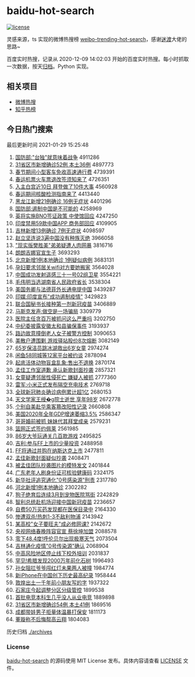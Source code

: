 # baidu-hot-search

[![license](https://img.shields.io/github/license/Arrackisarookie/baidu-hot-search)](https://github.com/Arrackisarookie/baidu-hot-search/blob/master/LICENSE)

灵感来源，ts 实现的微博热搜榜 [weibo-trending-hot-search](https://github.com/justjavac/weibo-trending-hot-search)，感谢[迷渡](https://github.com/justjavac)大佬的思路~

百度实时热搜，记录从 2020-12-09 14:02:03 开始的百度实时热搜。每小时抓取一次数据，按天[归档](./archives)。Python 实现。

## 相关项目
+ [微博热搜](https://github.com/Arrackisarookie/weibo-hot-search)
+ [知乎热榜](https://github.com/Arrackisarookie/zhihu-top-search)

## 今日热门搜索

<!-- Rank Begin -->

最后更新时间 2021-01-29 15:25:48

1. [国防部:"台独"就意味着战争](http://www.baidu.com/baidu?cl=3&tn=SE_baiduhomet8_jmjb7mjw&rsv_dl=fyb_top&fr=top1000&wd=%B9%FA%B7%C0%B2%BF%3A%22%CC%A8%B6%C0%22%BE%CD%D2%E2%CE%B6%D7%C5%D5%BD%D5%F9) 4911286
1. [31省区市新增确诊52例 本土36例](http://www.baidu.com/baidu?cl=3&tn=SE_baiduhomet8_jmjb7mjw&rsv_dl=fyb_top&fr=top1000&wd=31%CA%A1%C7%F8%CA%D0%D0%C2%D4%F6%C8%B7%D5%EF52%C0%FD%20%B1%BE%CD%C136%C0%FD) 4897773
1. [春节期间小型客车免收高速通行费](http://www.baidu.com/baidu?cl=3&tn=SE_baiduhomet8_jmjb7mjw&rsv_dl=fyb_top&fr=top1000&wd=%B4%BA%BD%DA%C6%DA%BC%E4%D0%A1%D0%CD%BF%CD%B3%B5%C3%E2%CA%D5%B8%DF%CB%D9%CD%A8%D0%D0%B7%D1) 4739391
1. [春运机票火车票退改签须知来了](http://www.baidu.com/baidu?cl=3&tn=SE_baiduhomet8_jmjb7mjw&rsv_dl=fyb_top&fr=top1000&wd=%B4%BA%D4%CB%BB%FA%C6%B1%BB%F0%B3%B5%C6%B1%CD%CB%B8%C4%C7%A9%D0%EB%D6%AA%C0%B4%C1%CB) 4726351
1. [入主白宫近10日 拜登做了10件大事](http://www.baidu.com/baidu?cl=3&tn=SE_baiduhomet8_jmjb7mjw&rsv_dl=fyb_top&fr=top1000&wd=%C8%EB%D6%F7%B0%D7%B9%AC%BD%FC10%C8%D5%20%B0%DD%B5%C7%D7%F6%C1%CB10%BC%FE%B4%F3%CA%C2) 4560928
1. [春运期间核酸检测指南来了](http://www.baidu.com/baidu?cl=3&tn=SE_baiduhomet8_jmjb7mjw&rsv_dl=fyb_top&fr=top1000&wd=%B4%BA%D4%CB%C6%DA%BC%E4%BA%CB%CB%E1%BC%EC%B2%E2%D6%B8%C4%CF%C0%B4%C1%CB) 4413440
1. [黑龙江新增21例确诊 16例无症状](http://www.baidu.com/baidu?cl=3&tn=SE_baiduhomet8_jmjb7mjw&rsv_dl=fyb_top&fr=top1000&wd=%BA%DA%C1%FA%BD%AD%D0%C2%D4%F621%C0%FD%C8%B7%D5%EF%2016%C0%FD%CE%DE%D6%A2%D7%B4) 4401296
1. [国防部:遏制中国是不可能的](http://www.baidu.com/baidu?cl=3&tn=SE_baiduhomet8_jmjb7mjw&rsv_dl=fyb_top&fr=top1000&wd=%B9%FA%B7%C0%B2%BF%3A%B6%F4%D6%C6%D6%D0%B9%FA%CA%C7%B2%BB%BF%C9%C4%DC%B5%C4) 4258969
1. [英将实施BNO签证政策 中使馆回应](http://www.baidu.com/baidu?cl=3&tn=SE_baiduhomet8_jmjb7mjw&rsv_dl=fyb_top&fr=top1000&wd=%D3%A2%BD%AB%CA%B5%CA%A9BNO%C7%A9%D6%A4%D5%FE%B2%DF%20%D6%D0%CA%B9%B9%DD%BB%D8%D3%A6) 4247250
1. [印度禁用59款中国APP 商务部回应](http://www.baidu.com/baidu?cl=3&tn=SE_baiduhomet8_jmjb7mjw&rsv_dl=fyb_top&fr=top1000&wd=%D3%A1%B6%C8%BD%FB%D3%C359%BF%EE%D6%D0%B9%FAAPP%20%C9%CC%CE%F1%B2%BF%BB%D8%D3%A6) 4109905
1. [吉林新增13例确诊 7例无症状](http://www.baidu.com/baidu?cl=3&tn=SE_baiduhomet8_jmjb7mjw&rsv_dl=fyb_top&fr=top1000&wd=%BC%AA%C1%D6%D0%C2%D4%F613%C0%FD%C8%B7%D5%EF%207%C0%FD%CE%DE%D6%A2%D7%B4) 4098597
1. [赵立坚连说3遍中国没有种族灭绝](http://www.baidu.com/baidu?cl=3&tn=SE_baiduhomet8_jmjb7mjw&rsv_dl=fyb_top&fr=top1000&wd=%D5%D4%C1%A2%BC%E1%C1%AC%CB%B53%B1%E9%D6%D0%B9%FA%C3%BB%D3%D0%D6%D6%D7%E5%C3%F0%BE%F8) 3966058
1. ["现实版樊胜美"弟弟疑遭人肉网暴](http://www.baidu.com/baidu?cl=3&tn=SE_baiduhomet8_jmjb7mjw&rsv_dl=fyb_top&fr=top1000&wd=%22%CF%D6%CA%B5%B0%E6%B7%AE%CA%A4%C3%C0%22%B5%DC%B5%DC%D2%C9%D4%E2%C8%CB%C8%E2%CD%F8%B1%A9) 3816716
1. [朗朗吉娜官宣生子](http://www.baidu.com/baidu?cl=3&tn=SE_baiduhomet8_jmjb7mjw&rsv_dl=fyb_top&fr=top1000&wd=%C0%CA%C0%CA%BC%AA%C4%C8%B9%D9%D0%FB%C9%FA%D7%D3) 3693293
1. [北京新增1例本地确诊 1例疑似病例](http://www.baidu.com/baidu?cl=3&tn=SE_baiduhomet8_jmjb7mjw&rsv_dl=fyb_top&fr=top1000&wd=%B1%B1%BE%A9%D0%C2%D4%F61%C0%FD%B1%BE%B5%D8%C8%B7%D5%EF%201%C0%FD%D2%C9%CB%C6%B2%A1%C0%FD) 3683131
1. [孕妇要求邻居关wifi对方要她搬家](http://www.baidu.com/baidu?cl=3&tn=SE_baiduhomet8_jmjb7mjw&rsv_dl=fyb_top&fr=top1000&wd=%D4%D0%B8%BE%D2%AA%C7%F3%C1%DA%BE%D3%B9%D8wifi%B6%D4%B7%BD%D2%AA%CB%FD%B0%E1%BC%D2) 3564028
1. [中国成功发射遥感三十一号02组卫星](http://www.baidu.com/baidu?cl=3&tn=SE_baiduhomet8_jmjb7mjw&rsv_dl=fyb_top&fr=top1000&wd=%D6%D0%B9%FA%B3%C9%B9%A6%B7%A2%C9%E4%D2%A3%B8%D0%C8%FD%CA%AE%D2%BB%BA%C502%D7%E9%CE%C0%D0%C7) 3554221
1. [毛伟明当选湖南省人民政府省长](http://www.baidu.com/baidu?cl=3&tn=SE_baiduhomet8_jmjb7mjw&rsv_dl=fyb_top&fr=top1000&wd=%C3%AB%CE%B0%C3%F7%B5%B1%D1%A1%BA%FE%C4%CF%CA%A1%C8%CB%C3%F1%D5%FE%B8%AE%CA%A1%B3%A4) 3538304
1. [美国务卿与法德菲外长通电提中国](http://www.baidu.com/baidu?cl=3&tn=SE_baiduhomet8_jmjb7mjw&rsv_dl=fyb_top&fr=top1000&wd=%C3%C0%B9%FA%CE%F1%C7%E4%D3%EB%B7%A8%B5%C2%B7%C6%CD%E2%B3%A4%CD%A8%B5%E7%CC%E1%D6%D0%B9%FA) 3439287
1. [印媒:印度宣布"成功遏制疫情"](http://www.baidu.com/baidu?cl=3&tn=SE_baiduhomet8_jmjb7mjw&rsv_dl=fyb_top&fr=top1000&wd=%D3%A1%C3%BD%3A%D3%A1%B6%C8%D0%FB%B2%BC%22%B3%C9%B9%A6%B6%F4%D6%C6%D2%DF%C7%E9%22) 3429823
1. [联合国秘书长接种第一剂新冠疫苗](http://www.baidu.com/baidu?cl=3&tn=SE_baiduhomet8_jmjb7mjw&rsv_dl=fyb_top&fr=top1000&wd=%C1%AA%BA%CF%B9%FA%C3%D8%CA%E9%B3%A4%BD%D3%D6%D6%B5%DA%D2%BB%BC%C1%D0%C2%B9%DA%D2%DF%C3%E7) 3406889
1. [马斯克发声:做空是一场骗局](http://www.baidu.com/baidu?cl=3&tn=SE_baiduhomet8_jmjb7mjw&rsv_dl=fyb_top&fr=top1000&wd=%C2%ED%CB%B9%BF%CB%B7%A2%C9%F9%3A%D7%F6%BF%D5%CA%C7%D2%BB%B3%A1%C6%AD%BE%D6) 3309779
1. [医院主任贪百万被抓问这么严重吗](http://www.baidu.com/baidu?cl=3&tn=SE_baiduhomet8_jmjb7mjw&rsv_dl=fyb_top&fr=top1000&wd=%D2%BD%D4%BA%D6%F7%C8%CE%CC%B0%B0%D9%CD%F2%B1%BB%D7%A5%CE%CA%D5%E2%C3%B4%D1%CF%D6%D8%C2%F0) 3202750
1. [中纪委披露安徽太和县骗保事件](http://www.baidu.com/baidu?cl=3&tn=SE_baiduhomet8_jmjb7mjw&rsv_dl=fyb_top&fr=top1000&wd=%D6%D0%BC%CD%CE%AF%C5%FB%C2%B6%B0%B2%BB%D5%CC%AB%BA%CD%CF%D8%C6%AD%B1%A3%CA%C2%BC%FE) 3193937
1. [路边故意撞倒老人女子被警方控制](http://www.baidu.com/baidu?cl=3&tn=SE_baiduhomet8_jmjb7mjw&rsv_dl=fyb_top&fr=top1000&wd=%C2%B7%B1%DF%B9%CA%D2%E2%D7%B2%B5%B9%C0%CF%C8%CB%C5%AE%D7%D3%B1%BB%BE%AF%B7%BD%BF%D8%D6%C6) 3090653
1. [美散户遭围剿 游戏驿站股价8次熔断](http://www.baidu.com/baidu?cl=3&tn=SE_baiduhomet8_jmjb7mjw&rsv_dl=fyb_top&fr=top1000&wd=%C3%C0%C9%A2%BB%A7%D4%E2%CE%A7%BD%CB%20%D3%CE%CF%B7%E6%E4%D5%BE%B9%C9%BC%DB8%B4%CE%C8%DB%B6%CF) 3082149
1. [65岁保洁员跳冰湖救出6岁女童](http://www.baidu.com/baidu?cl=3&tn=SE_baiduhomet8_jmjb7mjw&rsv_dl=fyb_top&fr=top1000&wd=65%CB%EA%B1%A3%BD%E0%D4%B1%CC%F8%B1%F9%BA%FE%BE%C8%B3%F66%CB%EA%C5%AE%CD%AF) 2974274
1. [闲鱼58同城等12家平台被约谈](http://www.baidu.com/baidu?cl=3&tn=SE_baiduhomet8_jmjb7mjw&rsv_dl=fyb_top&fr=top1000&wd=%CF%D0%D3%E358%CD%AC%B3%C7%B5%C812%BC%D2%C6%BD%CC%A8%B1%BB%D4%BC%CC%B8) 2878094
1. [起底活体动物盲盒乱象:售出不退换](http://www.baidu.com/baidu?cl=3&tn=SE_baiduhomet8_jmjb7mjw&rsv_dl=fyb_top&fr=top1000&wd=%C6%F0%B5%D7%BB%EE%CC%E5%B6%AF%CE%EF%C3%A4%BA%D0%C2%D2%CF%F3%3A%CA%DB%B3%F6%B2%BB%CD%CB%BB%BB) 2870174
1. [孟佳工作室道歉 承认新歌封面抄袭](http://www.baidu.com/baidu?cl=3&tn=SE_baiduhomet8_jmjb7mjw&rsv_dl=fyb_top&fr=top1000&wd=%C3%CF%BC%D1%B9%A4%D7%F7%CA%D2%B5%C0%C7%B8%20%B3%D0%C8%CF%D0%C2%B8%E8%B7%E2%C3%E6%B3%AD%CF%AE) 2857321
1. [女童疑遭邻居性侵死亡 嫌疑人被抓](http://www.baidu.com/baidu?cl=3&tn=SE_baiduhomet8_jmjb7mjw&rsv_dl=fyb_top&fr=top1000&wd=%C5%AE%CD%AF%D2%C9%D4%E2%C1%DA%BE%D3%D0%D4%C7%D6%CB%C0%CD%F6%20%CF%D3%D2%C9%C8%CB%B1%BB%D7%A5) 2777360
1. [雷军:小米正式发布隔空充电技术](http://www.baidu.com/baidu?cl=3&tn=SE_baiduhomet8_jmjb7mjw&rsv_dl=fyb_top&fr=top1000&wd=%C0%D7%BE%FC%3A%D0%A1%C3%D7%D5%FD%CA%BD%B7%A2%B2%BC%B8%F4%BF%D5%B3%E4%B5%E7%BC%BC%CA%F5) 2769718
1. [全球新冠肺炎确诊病例累计超1亿](http://www.baidu.com/baidu?cl=3&tn=SE_baiduhomet8_jmjb7mjw&rsv_dl=fyb_top&fr=top1000&wd=%C8%AB%C7%F2%D0%C2%B9%DA%B7%CE%D1%D7%C8%B7%D5%EF%B2%A1%C0%FD%C0%DB%BC%C6%B3%AC1%D2%DA) 2680153
1. [天文学家王绶�g院士逝世 享年98岁](http://www.baidu.com/baidu?cl=3&tn=SE_baiduhomet8_jmjb7mjw&rsv_dl=fyb_top&fr=top1000&wd=%CC%EC%CE%C4%D1%A7%BC%D2%CD%F5%E7%B7%ACg%D4%BA%CA%BF%CA%C5%CA%C0%20%CF%ED%C4%EA98%CB%EA) 2672778
1. [个别自美赴华乘客篡改阳性记录](http://www.baidu.com/baidu?cl=3&tn=SE_baiduhomet8_jmjb7mjw&rsv_dl=fyb_top&fr=top1000&wd=%B8%F6%B1%F0%D7%D4%C3%C0%B8%B0%BB%AA%B3%CB%BF%CD%B4%DB%B8%C4%D1%F4%D0%D4%BC%C7%C2%BC) 2660808
1. [美国2020年全年GDP增速萎缩3.5%](http://www.baidu.com/baidu?cl=3&tn=SE_baiduhomet8_jmjb7mjw&rsv_dl=fyb_top&fr=top1000&wd=%C3%C0%B9%FA2020%C4%EA%C8%AB%C4%EAGDP%D4%F6%CB%D9%CE%AE%CB%F53.5%25) 2586347
1. [哥哥婚前被抓 妹妹代其拜堂成亲](http://www.baidu.com/baidu?cl=3&tn=SE_baiduhomet8_jmjb7mjw&rsv_dl=fyb_top&fr=top1000&wd=%B8%E7%B8%E7%BB%E9%C7%B0%B1%BB%D7%A5%20%C3%C3%C3%C3%B4%FA%C6%E4%B0%DD%CC%C3%B3%C9%C7%D7) 2579231
1. [篮网正式签约佩莱](http://www.baidu.com/baidu?cl=3&tn=SE_baiduhomet8_jmjb7mjw&rsv_dl=fyb_top&fr=top1000&wd=%C0%BA%CD%F8%D5%FD%CA%BD%C7%A9%D4%BC%C5%E5%C0%B3) 2561985
1. [86岁大爷玩通关几百款游戏](http://www.baidu.com/baidu?cl=3&tn=SE_baiduhomet8_jmjb7mjw&rsv_dl=fyb_top&fr=top1000&wd=86%CB%EA%B4%F3%D2%AF%CD%E6%CD%A8%B9%D8%BC%B8%B0%D9%BF%EE%D3%CE%CF%B7) 2495825
1. [吉利:参与FF上市的少量投资](http://www.baidu.com/baidu?cl=3&tn=SE_baiduhomet8_jmjb7mjw&rsv_dl=fyb_top&fr=top1000&wd=%BC%AA%C0%FB%3A%B2%CE%D3%EBFF%C9%CF%CA%D0%B5%C4%C9%D9%C1%BF%CD%B6%D7%CA) 2488958
1. [FF将通过并购在纳斯达克上市](http://www.baidu.com/baidu?cl=3&tn=SE_baiduhomet8_jmjb7mjw&rsv_dl=fyb_top&fr=top1000&wd=FF%BD%AB%CD%A8%B9%FD%B2%A2%B9%BA%D4%DA%C4%C9%CB%B9%B4%EF%BF%CB%C9%CF%CA%D0) 2477811
1. [孟佳新歌封面疑似抄袭](http://www.baidu.com/baidu?cl=3&tn=SE_baiduhomet8_jmjb7mjw&rsv_dl=fyb_top&fr=top1000&wd=%C3%CF%BC%D1%D0%C2%B8%E8%B7%E2%C3%E6%D2%C9%CB%C6%B3%AD%CF%AE) 2408471
1. [被孟佳团队抄袭图片的模特发文](http://www.baidu.com/baidu?cl=3&tn=SE_baiduhomet8_jmjb7mjw&rsv_dl=fyb_top&fr=top1000&wd=%B1%BB%C3%CF%BC%D1%CD%C5%B6%D3%B3%AD%CF%AE%CD%BC%C6%AC%B5%C4%C4%A3%CC%D8%B7%A2%CE%C4) 2401844
1. [广东老年人刷身份证可核验健康码](http://www.baidu.com/baidu?cl=3&tn=SE_baiduhomet8_jmjb7mjw&rsv_dl=fyb_top&fr=top1000&wd=%B9%E3%B6%AB%C0%CF%C4%EA%C8%CB%CB%A2%C9%ED%B7%DD%D6%A4%BF%C9%BA%CB%D1%E9%BD%A1%BF%B5%C2%EB) 2324175
1. [新华社评追究通化"0号感染源"刑责](http://www.baidu.com/baidu?cl=3&tn=SE_baiduhomet8_jmjb7mjw&rsv_dl=fyb_top&fr=top1000&wd=%D0%C2%BB%AA%C9%E7%C6%C0%D7%B7%BE%BF%CD%A8%BB%AF%220%BA%C5%B8%D0%C8%BE%D4%B4%22%D0%CC%D4%F0) 2317780
1. [河北新增1例本地确诊](http://www.baidu.com/baidu?cl=3&tn=SE_baiduhomet8_jmjb7mjw&rsv_dl=fyb_top&fr=top1000&wd=%BA%D3%B1%B1%D0%C2%D4%F61%C0%FD%B1%BE%B5%D8%C8%B7%D5%EF) 2302282
1. [狗子绝育后连续3月到宠物医院骂街](http://www.baidu.com/baidu?cl=3&tn=SE_baiduhomet8_jmjb7mjw&rsv_dl=fyb_top&fr=top1000&wd=%B9%B7%D7%D3%BE%F8%D3%FD%BA%F3%C1%AC%D0%F83%D4%C2%B5%BD%B3%E8%CE%EF%D2%BD%D4%BA%C2%EE%BD%D6) 2242829
1. [智利总统赴机场迎接中国新冠疫苗](http://www.baidu.com/baidu?cl=3&tn=SE_baiduhomet8_jmjb7mjw&rsv_dl=fyb_top&fr=top1000&wd=%D6%C7%C0%FB%D7%DC%CD%B3%B8%B0%BB%FA%B3%A1%D3%AD%BD%D3%D6%D0%B9%FA%D0%C2%B9%DA%D2%DF%C3%E7) 2236657
1. [自费50万买药发现都在医保目录中](http://www.baidu.com/baidu?cl=3&tn=SE_baiduhomet8_jmjb7mjw&rsv_dl=fyb_top&fr=top1000&wd=%D7%D4%B7%D150%CD%F2%C2%F2%D2%A9%B7%A2%CF%D6%B6%BC%D4%DA%D2%BD%B1%A3%C4%BF%C2%BC%D6%D0) 2164330
1. [惨遭双杀!热刺1-3不敌利物浦](http://www.baidu.com/baidu?cl=3&tn=SE_baiduhomet8_jmjb7mjw&rsv_dl=fyb_top&fr=top1000&wd=%B2%D2%D4%E2%CB%AB%C9%B1%21%C8%C8%B4%CC1-3%B2%BB%B5%D0%C0%FB%CE%EF%C6%D6) 2143942
1. [某高校"女子要旺夫"成必修网课?](http://www.baidu.com/baidu?cl=3&tn=SE_baiduhomet8_jmjb7mjw&rsv_dl=fyb_top&fr=top1000&wd=%C4%B3%B8%DF%D0%A3%22%C5%AE%D7%D3%D2%AA%CD%FA%B7%F2%22%B3%C9%B1%D8%D0%DE%CD%F8%BF%CE%3F) 2142672
1. [央视网络春晚阵容官宣 蔡徐坤加盟](http://www.baidu.com/baidu?cl=3&tn=SE_baiduhomet8_jmjb7mjw&rsv_dl=fyb_top&fr=top1000&wd=%D1%EB%CA%D3%CD%F8%C2%E7%B4%BA%CD%ED%D5%F3%C8%DD%B9%D9%D0%FB%20%B2%CC%D0%EC%C0%A4%BC%D3%C3%CB) 2088578
1. [零下48.4度!呼伦贝尔出现极寒天气](http://www.baidu.com/baidu?cl=3&tn=SE_baiduhomet8_jmjb7mjw&rsv_dl=fyb_top&fr=top1000&wd=%C1%E3%CF%C248.4%B6%C8%21%BA%F4%C2%D7%B1%B4%B6%FB%B3%F6%CF%D6%BC%AB%BA%AE%CC%EC%C6%F8) 2073504
1. [吉林通化疫情"0号传染源"确认](http://www.baidu.com/baidu?cl=3&tn=SE_baiduhomet8_jmjb7mjw&rsv_dl=fyb_top&fr=top1000&wd=%BC%AA%C1%D6%CD%A8%BB%AF%D2%DF%C7%E9%220%BA%C5%B4%AB%C8%BE%D4%B4%22%C8%B7%C8%CF) 2068904
1. [中高风险地区停止线下校外培训](http://www.baidu.com/baidu?cl=3&tn=SE_baiduhomet8_jmjb7mjw&rsv_dl=fyb_top&fr=top1000&wd=%D6%D0%B8%DF%B7%E7%CF%D5%B5%D8%C7%F8%CD%A3%D6%B9%CF%DF%CF%C2%D0%A3%CD%E2%C5%E0%D1%B5) 2031837
1. [罕见!希腊发现2000万年前化石树](http://www.baidu.com/baidu?cl=3&tn=SE_baiduhomet8_jmjb7mjw&rsv_dl=fyb_top&fr=top1000&wd=%BA%B1%BC%FB%21%CF%A3%C0%B0%B7%A2%CF%D62000%CD%F2%C4%EA%C7%B0%BB%AF%CA%AF%CA%F7) 1996493
1. [孙女阻拦爷爷闯红灯未果两人被撞](http://www.baidu.com/baidu?cl=3&tn=SE_baiduhomet8_jmjb7mjw&rsv_dl=fyb_top&fr=top1000&wd=%CB%EF%C5%AE%D7%E8%C0%B9%D2%AF%D2%AF%B4%B3%BA%EC%B5%C6%CE%B4%B9%FB%C1%BD%C8%CB%B1%BB%D7%B2) 1984774
1. [新iPhone在中国创下历史最高纪录](http://www.baidu.com/baidu?cl=3&tn=SE_baiduhomet8_jmjb7mjw&rsv_dl=fyb_top&fr=top1000&wd=%D0%C2iPhone%D4%DA%D6%D0%B9%FA%B4%B4%CF%C2%C0%FA%CA%B7%D7%EE%B8%DF%BC%CD%C2%BC) 1958444
1. [敦煌出土一千年前小朋友写的字](http://www.baidu.com/baidu?cl=3&tn=SE_baiduhomet8_jmjb7mjw&rsv_dl=fyb_top&fr=top1000&wd=%B6%D8%BB%CD%B3%F6%CD%C1%D2%BB%C7%A7%C4%EA%C7%B0%D0%A1%C5%F3%D3%D1%D0%B4%B5%C4%D7%D6) 1937322
1. [石家庄今起调整分区分级管控](http://www.baidu.com/baidu?cl=3&tn=SE_baiduhomet8_jmjb7mjw&rsv_dl=fyb_top&fr=top1000&wd=%CA%AF%BC%D2%D7%AF%BD%F1%C6%F0%B5%F7%D5%FB%B7%D6%C7%F8%B7%D6%BC%B6%B9%DC%BF%D8) 1899538
1. [首批电竞本科生几乎没人从业电竞](http://www.baidu.com/baidu?cl=3&tn=SE_baiduhomet8_jmjb7mjw&rsv_dl=fyb_top&fr=top1000&wd=%CA%D7%C5%FA%B5%E7%BE%BA%B1%BE%BF%C6%C9%FA%BC%B8%BA%F5%C3%BB%C8%CB%B4%D3%D2%B5%B5%E7%BE%BA) 1889898
1. [31省区市新增确诊54例 本土41例](http://www.baidu.com/baidu?cl=3&tn=SE_baiduhomet8_jmjb7mjw&rsv_dl=fyb_top&fr=top1000&wd=31%CA%A1%C7%F8%CA%D0%D0%C2%D4%F6%C8%B7%D5%EF54%C0%FD%20%B1%BE%CD%C141%C0%FD) 1869516
1. [成都带娃男子拒量体温暴打保安](http://www.baidu.com/baidu?cl=3&tn=SE_baiduhomet8_jmjb7mjw&rsv_dl=fyb_top&fr=top1000&wd=%B3%C9%B6%BC%B4%F8%CD%DE%C4%D0%D7%D3%BE%DC%C1%BF%CC%E5%CE%C2%B1%A9%B4%F2%B1%A3%B0%B2) 1811173
1. [董璇称不后悔帮高云翔](http://www.baidu.com/baidu?cl=3&tn=SE_baiduhomet8_jmjb7mjw&rsv_dl=fyb_top&fr=top1000&wd=%B6%AD%E8%AF%B3%C6%B2%BB%BA%F3%BB%DA%B0%EF%B8%DF%D4%C6%CF%E8) 1804083
<!-- Rank End -->

历史归档 [./archives](./archives)

### License

[baidu-hot-search](https://github.com/Arrackisarookie/baidu-hot-search) 的源码使用 MIT License 发布。具体内容请查看 [LICENSE](./LICENSE) 文件。

